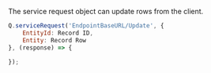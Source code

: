The service request object can update rows from the client.

```javascript
Q.serviceRequest('EndpointBaseURL/Update', {
    EntityId: Record ID,
    Entity: Record Row
}, (response) => {

});
```







